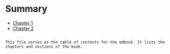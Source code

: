 # Summary

- [Chapter 1](chapter_1.md)
- [Chapter 2](chapter_2.md)
```

This file serves as the table of contents for the mdbook. It lists the chapters and sections of the book.